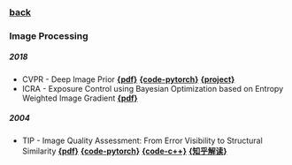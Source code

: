### [back](README.md)

### Image Processing
##### 2018
- CVPR - Deep Image Prior [**{pdf}**](https://arxiv.org/pdf/1711.10925.pdf) [**{code-pytorch}**](https://github.com/DmitryUlyanov/deep-image-prior) [**{project}**](https://dmitryulyanov.github.io/deep_image_prior)
- ICRA - Exposure Control using Bayesian Optimization based on Entropy Weighted Image Gradient [**{pdf}**](https://pan.baidu.com/s/1eWNbB7Obwq97wnsjHq-SWA)

##### 2004
- TIP - Image Quality Assessment: From Error Visibility to
Structural Similarity [**{pdf}**](https://ece.uwaterloo.ca/~z70wang/publications/ssim.pdf) [**{code-pytorch}**](https://github.com/Po-Hsun-Su/pytorch-ssim) [**{code-c++}**](https://github.com/yeokm1/ssim) [**{知乎解读}**](https://zhuanlan.zhihu.com/p/49084537)

